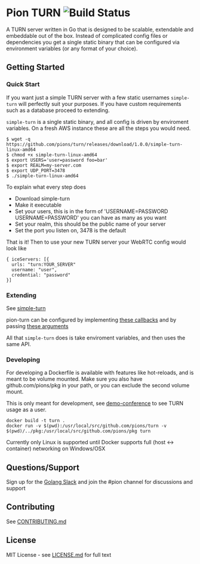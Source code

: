# Pion TURN ![Build Status](https://travis-ci.org/pions/turn.svg?branch=master)

A TURN server written in Go that is designed to be scalable, extendable and embeddable out of the box.
Instead of complicated config files or dependencies you get a single static binary that can be
configured via environment variables (or any format of your choice).

## Getting Started
### Quick Start
If you want just a simple TURN server with a few static usernames `simple-turn` will perfectly suit your purposes. If you have
custom requirements such as a database proceed to extending.

`simple-turn` is a single static binary, and all config is driven by enviroment variables. On a fresh AWS instance these are all the steps you would need.
```
$ wget -q https://github.com/pions/turn/releases/download/1.0.0/simple-turn-linux-amd64
$ chmod +x simple-turn-linux-amd64
$ export USERS='user=password foo=bar'
$ export REALM=my-server.com
$ export UDP_PORT=3478
$ ./simple-turn-linux-amd64
````

To explain what every step does
* Download simple-turn
* Make it executable
* Set your users, this is in the form of 'USERNAME=PASSWORD USERNAME=PASSWORD' you can have as many as you want
* Set your realm, this should be the public name of your server
* Set the port you listen on, 3478 is the default

That is it! Then to use your new TURN server your WebRTC config would look like
```
{ iceServers: [{
  urls: "turn:YOUR_SERVER"
  username: "user",
  credential: "password"
}]
```
### Extending
See [simple-turn](https://github.com/pions/turn/blob/master/cmd/simple-turn.go)

pion-turn can be configured by implementing [these callbacks](https://github.com/pions/turn/blob/master/turn.go#L11) and by passing [these arguments](https://github.com/pions/turn/blob/master/turn.go#L11)

All that `simple-turn` does is take enviroment variables, and then uses the same API.


### Developing
For developing a Dockerfile is available with features like hot-reloads, and is meant to be volume mounted.
Make sure you also have github.com/pions/pkg in your path, or you can exclude the second volume mount.

This is only meant for development, see [demo-conference](https://github.com/pions/demo-conference)
to see TURN usage as a user.
```
docker build -t turn .
docker run -v $(pwd):/usr/local/src/github.com/pions/turn -v $(pwd)/../pkg:/usr/local/src/github.com/pions/pkg turn
```

Currently only Linux is supported until Docker supports full (host <-> container) networking on Windows/OSX

## Questions/Support
Sign up for the [Golang Slack](https://invite.slack.golangbridge.org/) and join the #pion channel for discussions and support

## Contributing
See [CONTRIBUTING.md](CONTRIBUTING.md)

## License
MIT License - see [LICENSE.md](LICENSE.md) for full text
